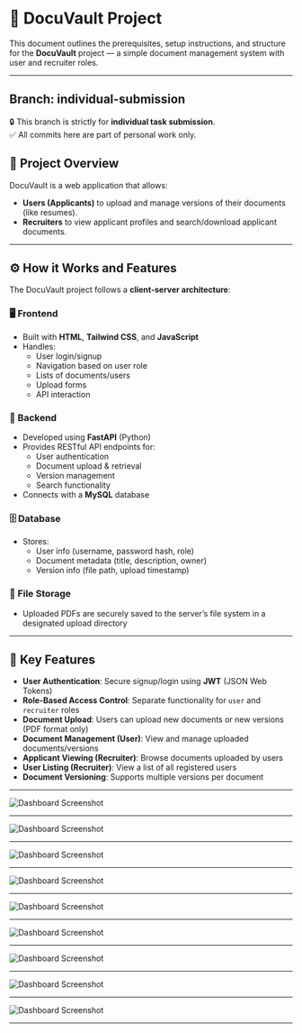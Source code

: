 # 📁 DocuVault Project

This document outlines the prerequisites, setup instructions, and structure for the **DocuVault** project — a simple document management system with user and recruiter roles.

---

## Branch: individual-submission

🔒 This branch is strictly for **individual task submission**.    
✅ All commits here are part of personal work only.


## 🧩 Project Overview

DocuVault is a web application that allows:

- **Users (Applicants)** to upload and manage versions of their documents (like resumes).
- **Recruiters** to view applicant profiles and search/download applicant documents.

---

## ⚙️ How it Works and Features

The DocuVault project follows a **client-server architecture**:

### 🖥️ Frontend

- Built with **HTML**, **Tailwind CSS**, and **JavaScript**
- Handles:
  - User login/signup
  - Navigation based on user role
  - Lists of documents/users
  - Upload forms
  - API interaction

### 🧠 Backend

- Developed using **FastAPI** (Python)
- Provides RESTful API endpoints for:
  - User authentication
  - Document upload & retrieval
  - Version management
  - Search functionality
- Connects with a **MySQL** database

### 🗄️ Database

- Stores:
  - User info (username, password hash, role)
  - Document metadata (title, description, owner)
  - Version info (file path, upload timestamp)

### 📂 File Storage

- Uploaded PDFs are securely saved to the server’s file system in a designated upload directory

---

## 🔑 Key Features

- **User Authentication**: Secure signup/login using **JWT** (JSON Web Tokens)
- **Role-Based Access Control**: Separate functionality for `user` and `recruiter` roles
- **Document Upload**: Users can upload new documents or new versions (PDF format only)
- **Document Management (User)**: View and manage uploaded documents/versions
- **Applicant Viewing (Recruiter)**: Browse documents uploaded by users
- **User Listing (Recruiter)**: View a list of all registered users
- **Document Versioning**: Supports multiple versions per document

---

![Dashboard Screenshot](images/1.png)

---

![Dashboard Screenshot](images/2.png)

---

![Dashboard Screenshot](images/3.png)

---

![Dashboard Screenshot](images/4.png)

---

![Dashboard Screenshot](images/5.png)

---

![Dashboard Screenshot](images/6.png)

---

![Dashboard Screenshot](images/7.png)

---

![Dashboard Screenshot](images/8.png)

---

![Dashboard Screenshot](images/9.png)

---



